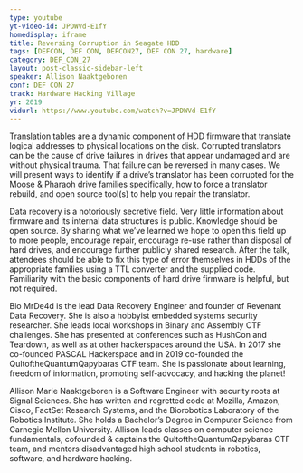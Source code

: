 ```yaml
---
type: youtube
yt-video-id: JPDWVd-E1fY
homedisplay: iframe
title: Reversing Corruption in Seagate HDD
tags: [DEFCON, DEF CON, DEFCON27, DEF CON 27, hardware]
category: DEF_CON_27
layout: post-classic-sidebar-left
speaker: Allison Naaktgeboren
conf: DEF CON 27
track: Hardware Hacking Village
yr: 2019
vidurl: https://www.youtube.com/watch?v=JPDWVd-E1fY
---
```

Translation tables are a dynamic component of HDD firmware that translate logical addresses to physical locations on the disk. Corrupted translators can be the cause of drive failures in drives that appear undamaged and are without physical trauma. That failure can be reversed in many cases. We will present ways to identify if a drive’s translator has been corrupted for the Moose & Pharaoh drive families specifically, how to force a translator rebuild, and open source tool(s) to help you repair the translator.

Data recovery is a notoriously secretive field. Very little information about firmware and its internal data structures is public. Knowledge should be open source. By sharing what we’ve learned we hope to open this field up to more people, encourage repair, encourage re-use rather than disposal of hard drives, and encourage further publicly shared research. After the talk, attendees should be able to fix this type of error themselves in HDDs of the appropriate families using a TTL converter and the supplied code. Familiarity with the basic components of hard drive firmware is helpful, but not required.

Bio
MrDe4d is the lead Data Recovery Engineer and founder of Revenant Data Recovery. She is also a hobbyist embedded systems security researcher. She leads local workshops in Binary and Assembly CTF challenges. She has presented at conferences such as HushCon and Teardown, as well as at other hackerspaces around the USA. In 2017 she co-founded PASCAL Hackerspace and in 2019 co-founded the QultoftheQuantumQapybaras CTF team. She is passionate about learning, freedom of information, promoting self-advocacy, and hacking the planet!

Allison Marie Naaktgeboren is a Software Engineer with security roots at Signal Sciences. She has written and regretted code at Mozilla, Amazon, Cisco, FactSet Research Systems, and the Biorobotics Laboratory of the Robotics Institute. She holds a Bachelor’s Degree in Computer Science from Carnegie Mellon University. Allison leads classes on computer science fundamentals, cofounded & captains the QultoftheQuantumQapybaras CTF team, and mentors disadvantaged high school students in robotics, software, and hardware hacking.